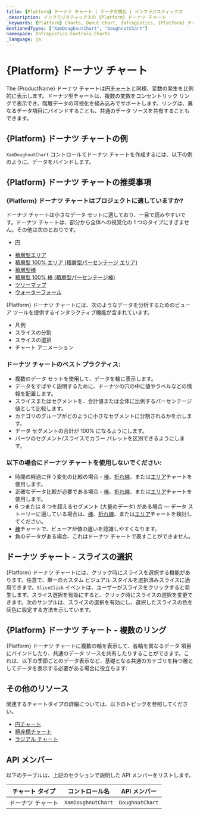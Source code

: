 ```yaml
---
title: {Platform} ドーナツ チャート | データ可視化 | インフラジスティックス
_description: インフラジスティックスの {Platform} ドーナツ チャート
_keywords: {Platform} Charts, Donut Chart, Infragistics, {Platform} チャート, ドーナツ チャート, インフラジスティックス
mentionedTypes: ["XamDoughnutChart", "DoughnutChart"]
namespace: Infragistics.Controls.Charts
_language: ja
---
```

# {Platform} ドーナツ チャート

The {ProductName} ドーナツ チャートは[円チャート](pie-chart.md)と同様、変数の発生を比例的に表示します。ドーナツ型チャートは、複数の変数をコンセントリック リングで表示でき、階層データの可視化を組み込みでサポートします。リングは、異なるデータ項目にバインドすることも、共通のデータ ソースを共有することもできます。

## {Platform} ドーナツ チャートの例

`XamDoughnutChart` コントロールでドーナツ チャートを作成するには、以下の例のように、データをバインドします。

<code-view style="height: 600px"
           data-demos-base-url="{environment:dvDemosBaseUrl}"
           iframe-src="{environment:dvDemosBaseUrl}/charts/doughnut-chart-legend"
           github-src="charts/doughnut-chart/legend"
           alt="{Platform} ドーナツ チャートの凡例" >
</code-view>

<div class="divider--half"></div>

## {Platform} ドーナツ チャートの推奨事項

### {Platform} ドーナツ チャートはプロジェクトに適していますか?

ドーナツ チャートは小さなデータ セットに適しており、一目で読みやすいです。ドーナツ チャートは、部分から全体への視覚化の 1 つのタイプにすぎません。その他は次のとおりです。

- [円](pie-chart.md)
<!-- - Funnel  -->
- [積層型エリア](area-chart.md)
- [積層型 100% エリア (積層型パーセンテージ エリア)](area-chart.md)
- [積層型棒](bar-chart.md)
- [積層型 100% 棒 (積層型パーセンテージ棒)](bar-chart.md)
- [ツリーマップ](treemap-chart.md)
- [ウォーターフォール](column-chart.md)

{Platform} ドーナツ チャートには、次のようなデータを分析するためのビューア ツールを提供するインタラクティブ機能が含まれています。

- 凡例
- スライスの分割
- スライスの選択
- チャート アニメーション

### ドーナツ チャートのベスト プラクティス:

- 複数のデータ セットを使用して、データを輪に表示します。
- データをすばやく説明するために、ドーナツの穴の中に値やラベルなどの情報を配置します。
- スライスまたはセグメントを、合計値または全体に比例するパーセンテージ値として比較します。
- カテゴリのグループがどのように小さなセグメントに分割されるかを示します。
- データ セグメントの合計が 100% になるようにします。
- パーツのセグメント/スライスでカラー パレットを区別できるようにします。

### 以下の場合にドーナツ チャートを使用しないでください:

- 時間の経過に伴う変化の比較の場合 - [棒](bar-chart.md)、[折れ線](line-chart.md)、または[エリア](area-chart.md)チャートを使用します。
- 正確なデータ比較が必要である場合 - [棒](bar-chart.md)、[折れ線](line-chart.md)、または[エリア](area-chart.md)チャートを使用します。
- 6 つまたは 8 つを超えるセグメント (大量のデータ) がある場合 — データ ストーリーに適している場合は、[棒](bar-chart.md)、[折れ線](line-chart.md)、または[エリア](area-chart.md)チャートを検討してください。
- [棒](bar-chart.md)チャートで、ビューアが値の違いを認識しやすくなります。
- 負のデータがある場合、これはドーナツ チャートで表すことができません。

##  ドーナツ チャート - スライスの選択

{Platform} ドーナツ チャートには、クリック時にスライスを選択する機能があります。任意で、単一のカスタム ビジュアル スタイルを選択済みスライスに適用できます。`SliceClick` イベントは、ユーザーがスライスをクリックすると発生します。スライス選択を有効にすると、クリック時にスライスの選択を変更できます。次のサンプルは、スライスの選択を有効にし、選択したスライスの色を灰色に設定する方法を示しています。

<code-view style="height: 600px"
           data-demos-base-url="{environment:dvDemosBaseUrl}"
           iframe-src="{environment:dvDemosBaseUrl}/charts/doughnut-chart-selection"
           github-src="charts/doughnut-chart/selection"
           alt="{Platform} ドーナツ スライスの選択" >
</code-view>

<div class="divider--half"></div>

## {Platform} ドーナツ チャート - 複数のリング

{Platform} ドーナツ チャートに複数の輪を表示して、各輪を異なるデータ 項目にバインドしたり、共通のデータ ソースを共有したりすることができます。これは、以下の季節ごとのデータ表示など、基礎となる共通のカテゴリを持つ層としてデータを表示する必要がある場合に役立ちます:

<code-view style="height: 600px"
           data-demos-base-url="{environment:dvDemosBaseUrl}"
           iframe-src="{environment:dvDemosBaseUrl}/charts/doughnut-chart-rings"
           github-src="charts/doughnut-chart/rings"
           alt="{Platform} ドーナツ チャート複数のリング" >
</code-view>

<div class="divider--half"></div>

## その他のリソース

関連するチャートタイプの詳細については、以下のトピックを参照してください。

- [円チャート](pie-chart.md)
- [極座標チャート](polar-chart.md)
- [ラジアル チャート](radial-chart.md)

## API メンバー

以下のテーブルは、上記のセクションで説明した API メンバーをリストします。

チャート タイプ       | コントロール名   | API メンバー
-----------------|----------------|------------
ドーナツ チャート      | `XamDoughnutChart`     | `DoughnutChart`
